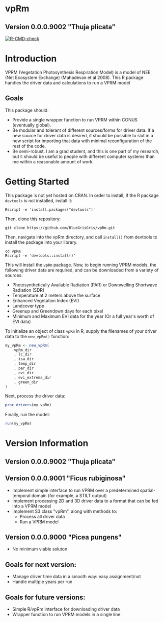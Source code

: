 # vpRm
## Version 0.0.0.9002 "Thuja plicata"

<!-- badges: start -->
[![R-CMD-check](https://github.com/BlueGrisGris/vpRm/workflows/R-CMD-check/badge.svg)](https://github.com/BlueGrisGris/vpRm/actions)
<!-- badges: end -->

# Introduction

VPRM (Vegetation Photosynthesis Respiration Model) is a model of NEE (Net Ecosystem Exchange) (Mahadevan et al 2008).  This R package handles the driver data and calculations to run a VPRM model

## Goals
This package should:
- Provide a single wrapper function to run VPRM within CONUS (eventually global).
- Be modular and tolerant of different sources/forms for driver data.  If a new source for driver data is desired, it should be possible to slot in a new script for importing that data with minimal reconfiguration of the rest of the code. 
- Be semi-robust. I am a grad student, and this is one part of my research, but it should be useful to people with different computer systems than me within a reasonable amount of work.

# Getting Started
This package is not yet hosted on CRAN.  In order to install, if the R package `devtools` is not installed, install it:
``` 
Rscript -e 'install.packages("devtools")'
```

Then, clone this repository:

```
git clone https://github.com/BlueGrisGris/vpRm.git
```

Then, navigate into the vpRm directory, and call `install()` from devtools to install the package into your library. 

```
cd vpRm
Rscript -e 'devtools::install()'
```
This will install the `vpRm` package.  Now, to begin running VPRM models, the following driver data are required, and can be downloaded from a variety of sources:
- Photosynthetically Available Radiation (PAR) or Downwelling Shortwave Radiation (SDR)
- Temperature at 2 meters above the surface
- Enhanced Vegetation Index (EVI)
- Landcover type
- Greenup and Greendown days for each pixel 
- Minimum and Maximum EVI data for the year (Or a full year's worth of EVI data)

To initialize an object of class `vpRm` in R, supply the filenames of your driver data to the `new_vpRm()` function:

```R
my_vpRm <- new_vpRm(
	vpRm_dir
	, lc_dir
	, isa_dir
	, temp_dir
	, par_dir
	, evi_dir
	, evi_extrema_dir
	, green_dir
)
```
Next, process the driver data:
```R
proc_drivers(my_vpRm)
```
Finally, run the model:
```R
run(my_vpRm)
```

# Version Information 
## Version 0.0.0.9002 "Thuja plicata"

## Version 0.0.0.9001 "Ficus rubiginosa"
- Implement simple interface to run VPRM over a predetermined spatial-temporal domain (for example, a STILT output)
- Implement processing 2D and 3D driver data to a format that can be fed into a VPRM model
- Implement S3 class "vpRm", along with methods to:
	+ Process all driver data
	+ Run a VPRM model

## Version 0.0.0.9000 "Picea pungens"
- No minimum viable soluton

## Goals for next version:
- Manage driver time data in a smooth way: easy assignment/not
- Handle multiple years per run
## Goals for future versions:
- Simple R/vpRm interface for downloading driver data 
- Wrapper function to run VPRM models in a single line
